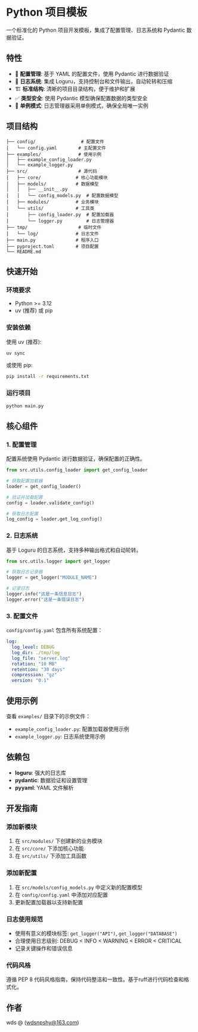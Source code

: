 # Python 项目模板

一个标准化的 Python 项目开发模板，集成了配置管理、日志系统和 Pydantic 数据验证。

## 特性

- 🔧 **配置管理**: 基于 YAML 的配置文件，使用 Pydantic 进行数据验证
- 📝 **日志系统**: 集成 Loguru，支持控制台和文件输出，自动轮转和压缩
- 🏗️ **标准结构**: 清晰的项目目录结构，便于维护和扩展
- ✅ **类型安全**: 使用 Pydantic 模型确保配置数据的类型安全
- 🔄 **单例模式**: 日志管理器采用单例模式，确保全局唯一实例

## 项目结构

```
├── config/                 # 配置文件
│   └── config.yaml        # 主配置文件
├── examples/              # 使用示例
│   ├── example_config_loader.py
│   └── example_logger.py
├── src/                   # 源代码
│   ├── core/             # 核心功能模块
│   ├── models/           # 数据模型
│   │   ├── __init__.py
│   │   └── config_models.py  # 配置数据模型
│   ├── modules/          # 业务模块
│   └── utils/            # 工具类
│       ├── config_loader.py  # 配置加载器
│       └── logger.py         # 日志管理器
├── tmp/                   # 临时文件
│   └── log/              # 日志文件
├── main.py               # 程序入口
├── pyproject.toml        # 项目配置
└── README.md
```

## 快速开始

### 环境要求

- Python >= 3.12
- uv (推荐) 或 pip

### 安装依赖

使用 uv (推荐):
```bash
uv sync
```

或使用 pip:
```bash
pip install -r requirements.txt
```

### 运行项目

```bash
python main.py
```

## 核心组件

### 1. 配置管理

配置系统使用 Pydantic 进行数据验证，确保配置的正确性。

```python
from src.utils.config_loader import get_config_loader

# 获取配置加载器
loader = get_config_loader()

# 验证并加载配置
config = loader.validate_config()

# 获取日志配置
log_config = loader.get_log_config()
```

### 2. 日志系统

基于 Loguru 的日志系统，支持多种输出格式和自动轮转。

```python
from src.utils.logger import get_logger

# 获取日志记录器
logger = get_logger("MODULE_NAME")

# 记录日志
logger.info("这是一条信息日志")
logger.error("这是一条错误日志")
```

### 3. 配置文件

`config/config.yaml` 包含所有系统配置：

```yaml
log:
  log_level: DEBUG
  log_dir: ./tmp/log
  log_file: "server.log"
  rotation: "10 MB"
  retention: "30 days"
  compression: "gz"
  version: "0.1"
```

## 使用示例

查看 `examples/` 目录下的示例文件：

- `example_config_loader.py`: 配置加载器使用示例
- `example_logger.py`: 日志系统使用示例

## 依赖包

- **loguru**: 强大的日志库
- **pydantic**: 数据验证和设置管理
- **pyyaml**: YAML 文件解析

## 开发指南

### 添加新模块

1. 在 `src/modules/` 下创建新的业务模块
2. 在 `src/core/` 下添加核心功能
3. 在 `src/utils/` 下添加工具函数

### 添加新配置

1. 在 `src/models/config_models.py` 中定义新的配置模型
2. 在 `config/config.yaml` 中添加对应配置
3. 更新配置加载器以支持新配置

### 日志使用规范

- 使用有意义的模块标签: `get_logger("API")`, `get_logger("DATABASE")`
- 合理使用日志级别: DEBUG < INFO < WARNING < ERROR < CRITICAL
- 记录关键操作和错误信息

### 代码风格

遵循 PEP 8 代码风格指南，保持代码整洁和一致性。基于ruff进行代码检查和格式化。


## 作者

wds @ (wdsnpshy@163.com)
